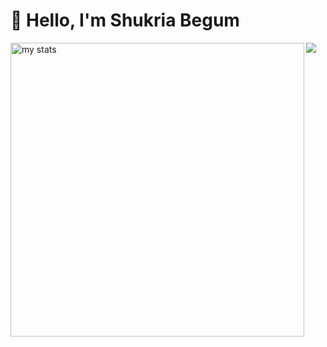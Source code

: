 # 👋 Hello, I'm Shukria Begum

<img alt="my stats" align="left" width="470" src="https://github-readme-stats.vercel.app/api?username=shukriabegum&show_icons=true&theme=onedark&show=reviews,discussions_started,discussions_answered,prs_merged,prs_merged_percentagee"/>
<a href="https://github.com/anuraghazra/convoychat">
  <img  align="left" src="https://github-readme-stats.vercel.app/api/top-langs?username=shukriabegum&theme=onedark&layout=compact&langs_count=8&card_width=470"  />
</a>
